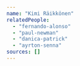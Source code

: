 ```yaml
---
name: "Kimi Räikkönen"
relatedPeople:
  - "fernando-alonso"
  - "paul-newman"
  - "danica-patrick"
  - "ayrton-senna"
sources: []
---
```


